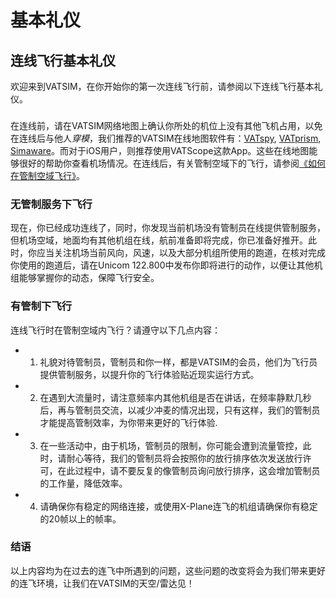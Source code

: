 # 基本礼仪  

## 连线飞行基本礼仪  
欢迎来到VATSIM，在你开始你的第一次连线飞行前，请参阅以下连线飞行基本礼仪。  

###   
在连线前，请在VATSIM网络地图上确认你所处的机位上没有其他飞机占用，以免在连线后与他人*穿模*，我们推荐的VATSIM在线地图软件有：[VATspy](https://vatspy.rosscarlson.dev/), [VATprism](https://vatprism.org/), [Simaware](https://simaware.ca/)。而对于iOS用户，则推荐使用VATScope这款App。这些在线地图能够很好的帮助你查看机场情况。在连线后，有关管制空域下的飞行，请参阅[《如何在管制空域飞行》](https://community.vatprc.net/t/topic/6798/)。

### 无管制服务下飞行

现在，你已经成功连线了，同时，你发现当前机场没有管制员在线提供管制服务，但机场空域，地面均有其他机组在线，航前准备即将完成，你已准备好推开。此时，你应当关注机场当前风向，风速，以及大部分机组所使用的跑道，在核对完成你使用的跑道后，请在Unicom 122.800中发布你即将进行的动作，以便让其他机组能够掌握你的动态，保障飞行安全。


### 有管制下飞行

连线飞行时在管制空域内飞行？请遵守以下几点内容：
- 1. 礼貌对待管制员，管制员和你一样，都是VATSIM的会员，他们为飞行员提供管制服务，以提升你的飞行体验贴近现实运行方式。
- 2. 在遇到大流量时，请注意频率内其他机组是否在讲话，在频率静默几秒后，再与管制员交流，以减少冲麦的情况出现，只有这样，我们的管制员才能提高管制效率，为你带来更好的飞行体验.
- 3. 在一些活动中，由于机场，管制员的限制，你可能会遭到流量管控，此时，请耐心等待，我们的管制员将会按照你的放行排序依次发送放行许可，在此过程中，请不要反复的像管制员询问放行排序，这会增加管制员的工作量，降低效率。
- 4. 请确保你有稳定的网络连接，或使用X-Plane连飞的机组请确保你有稳定的20帧以上的帧率。

### 结语
以上内容均为在过去的连飞中所遇到的问题，这些问题的改变将会为我们带来更好的连飞环境，让我们在VATSIM的天空/雷达见！
